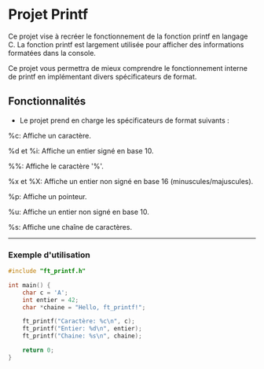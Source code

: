 # Projet Printf


Ce projet vise à recréer le fonctionnement de la fonction printf en langage C. La fonction printf est largement utilisée pour afficher des informations formatées dans la console.

Ce projet vous permettra de mieux comprendre le fonctionnement interne de printf en implémentant divers spécificateurs de format.

## Fonctionnalités


* Le projet prend en charge les spécificateurs de format suivants :

%c: Affiche un caractère.

%d et %i: Affiche un entier signé en base 10.

%%: Affiche le caractère '%'.

%x et %X: Affiche un entier non signé en base 16 (minuscules/majuscules).

%p: Affiche un pointeur.

%u: Affiche un entier non signé en base 10.

%s: Affiche une chaîne de caractères.

---

### Exemple d'utilisation

```c
#include "ft_printf.h"

int main() {
    char c = 'A';
    int entier = 42;
    char *chaine = "Hello, ft_printf!";

    ft_printf("Caractère: %c\n", c);
    ft_printf("Entier: %d\n", entier);
    ft_printf("Chaine: %s\n", chaine);

    return 0;
}
```
